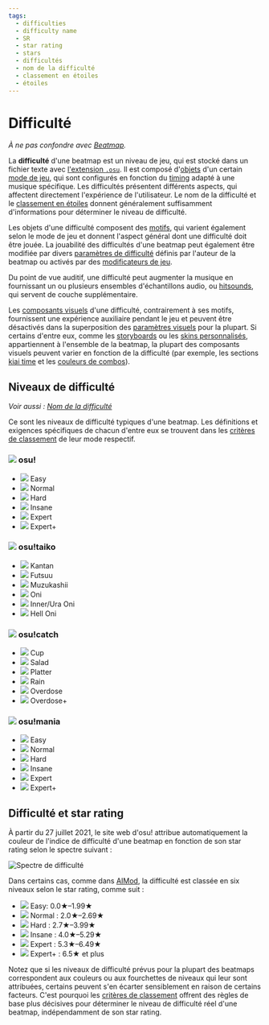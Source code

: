 ```yaml
---
tags:
  - difficulties
  - difficulty name
  - SR
  - star rating
  - stars
  - difficultés
  - nom de la difficulté
  - classement en étoiles
  - étoiles
---
```


# Difficulté

*À ne pas confondre avec [Beatmap](/wiki/Beatmap).*

La **difficulté** d'une beatmap est un niveau de jeu, qui est stocké dans un fichier texte avec [l'extension `.osu`](/wiki/Client/File_formats/Osu_(file_format)). Il est composé d'[objets](/wiki/Gameplay/Hit_object) d'un certain [mode de jeu](/wiki/Game_mode), qui sont configurés en fonction du [timing](/wiki/Client/Beatmap_editor/Timing) adapté à une musique spécifique. Les difficultés présentent différents aspects, qui affectent directement l'expérience de l'utilisateur. Le nom de la difficulté et le [classement en étoiles](/wiki/Beatmap/Star_rating) donnent généralement suffisamment d'informations pour déterminer le niveau de difficulté.

Les objets d'une difficulté composent des [motifs](/wiki/Beatmap/Pattern), qui varient également selon le mode de jeu et donnent l'aspect général dont une difficulté doit être jouée. La jouabilité des difficultés d'une beatmap peut également être modifiée par divers [paramètres de difficulté](/wiki/Client/Beatmap_editor/Song_setup#difficulté) définis par l'auteur de la beatmap ou activés par des [modificateurs de jeu](/wiki/Gameplay/Game_modifier).

Du point de vue auditif, une difficulté peut augmenter la musique en fournissant un ou plusieurs ensembles d'échantillons audio, ou [hitsounds](/wiki/Beatmapping/Hitsound), qui servent de couche supplémentaire.

Les [composants visuels](/wiki/Beatmap) d'une difficulté, contrairement à ses motifs, fournissent une expérience auxiliaire pendant le jeu et peuvent être désactivés dans la superposition des [paramètres visuels](/wiki/Client/Interface/Visual_settings) pour la plupart. Si certains d'entre eux, comme les [storyboards](/wiki/Storyboard) ou les [skins personnalisés](/wiki/Skinning), appartiennent à l'ensemble de la beatmap, la plupart des composants visuels peuvent varier en fonction de la difficulté (par exemple, les sections [kiai time](/wiki/Gameplay/Kiai_time) et les [couleurs de combos](/wiki/Beatmapping/Combo_colour)).

## Niveaux de difficulté

*Voir aussi : [Nom de la difficulté](/wiki/Ranking_criteria/Difficulty_naming)*

Ce sont les niveaux de difficulté typiques d'une beatmap. Les définitions et exigences spécifiques de chacun d'entre eux se trouvent dans les [critères de classement](/wiki/Ranking_criteria) de leur mode respectif.

### ![](/wiki/shared/mode/osu.png) osu!

- ![](/wiki/shared/diff/easy-o.png?20211215) Easy
- ![](/wiki/shared/diff/normal-o.png?20211215) Normal
- ![](/wiki/shared/diff/hard-o.png?20211215) Hard
- ![](/wiki/shared/diff/insane-o.png?20211215) Insane
- ![](/wiki/shared/diff/expert-o.png?20211215) Expert
- ![](/wiki/shared/diff/expertplus-o.png?20211215) Expert+

### ![](/wiki/shared/mode/taiko.png) osu!taiko

- ![](/wiki/shared/diff/easy-t.png?20211215) Kantan
- ![](/wiki/shared/diff/normal-t.png?20211215) Futsuu
- ![](/wiki/shared/diff/hard-t.png?20211215) Muzukashii
- ![](/wiki/shared/diff/insane-t.png?20211215) Oni
- ![](/wiki/shared/diff/expert-t.png?20211215) Inner/Ura Oni
- ![](/wiki/shared/diff/expertplus-t.png?20211215) Hell Oni

### ![](/wiki/shared/mode/catch.png) osu!catch

- ![](/wiki/shared/diff/easy-c.png?20211215) Cup
- ![](/wiki/shared/diff/normal-c.png?20211215) Salad
- ![](/wiki/shared/diff/hard-c.png?20211215) Platter
- ![](/wiki/shared/diff/insane-c.png?20211215) Rain
- ![](/wiki/shared/diff/expert-c.png?20211215) Overdose
- ![](/wiki/shared/diff/expertplus-c.png?20211215) Overdose+

### ![](/wiki/shared/mode/mania.png) osu!mania

- ![](/wiki/shared/diff/easy-m.png?20211215) Easy
- ![](/wiki/shared/diff/normal-m.png?20211215) Normal
- ![](/wiki/shared/diff/hard-m.png?20211215) Hard
- ![](/wiki/shared/diff/insane-m.png?20211215) Insane
- ![](/wiki/shared/diff/expert-m.png?20211215) Expert
- ![](/wiki/shared/diff/expertplus-m.png?20211215) Expert+

## Difficulté et star rating

À partir du 27 juillet 2021, le site web d'osu! attribue automatiquement la couleur de l'indice de difficulté d'une beatmap en fonction de son star rating selon le spectre suivant :

![Spectre de difficulté](/wiki/shared/star-rating/spectrum.png)

Dans certains cas, comme dans [AIMod](/wiki/Client/Beatmap_editor/AiMod), la difficulté est classée en six niveaux selon le star rating, comme suit :

- ![](/wiki/shared/diff/easy-o.png?20211215) Easy:  0.0★–1.99★
- ![](/wiki/shared/diff/normal-o.png?20211215) Normal : 2.0★–2.69★
- ![](/wiki/shared/diff/hard-o.png?20211215) Hard : 2.7★–3.99★
- ![](/wiki/shared/diff/insane-o.png?20211215) Insane : 4.0★–5.29★
- ![](/wiki/shared/diff/expert-o.png?20211215) Expert : 5.3★–6.49★
- ![](/wiki/shared/diff/expertplus-o.png?20211215) Expert+ : 6.5★ et plus

Notez que si les niveaux de difficulté prévus pour la plupart des beatmaps correspondent aux couleurs ou aux fourchettes de niveaux qui leur sont attribuées, certains peuvent s'en écarter sensiblement en raison de certains facteurs. C'est pourquoi les [critères de classement](/wiki/Ranking_criteria) offrent des règles de base plus décisives pour déterminer le niveau de difficulté réel d'une beatmap, indépendamment de son star rating.
